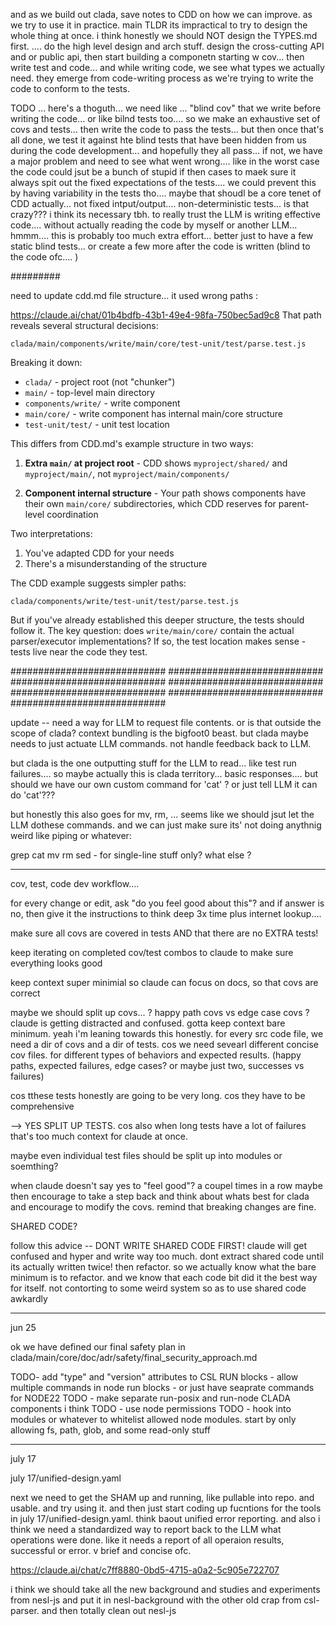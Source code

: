 
and as we build out clada, save notes to CDD on how we can improve.  as we try to use it in practice.  main TLDR its impractical to try to design the whole thing at once.  i think honestly we should NOT design the TYPES.md first.  .... do the high level design and arch stuff.  design the cross-cutting API and or public api, then start building a componetn starting w cov... then write test and code... and while writing code, we see what types we actually need.  they emerge from code-writing process as we're trying to write the code to conform to the tests. 

TODO ... here's a thoguth... we need like ... "blind cov" that we write before writing the code... or like bilnd tests too.... so we make an exhaustive set of covs and tests... then write the code to pass the tests... but then once that's all done, we test it against hte blind tests that have been hidden from us during the code development... and hopefully they all pass... if not, we have a major problem and need to see what went wrong.... like in the worst case the code could jsut be a bunch of stupid if then cases to maek sure it always spit out the fixed expectations of the tests.... we could prevent this by having variability in the tests tho.... maybe that shoudl be a core tenet of CDD actually... not fixed intput/output.... non-deterministic tests... is that crazy???  i think its necessary tbh.  to really trust the LLM is writing effective code.... without actually reading the code by myself or another LLM... hmmm....  this is probably too much extra effort... better just to have a few static blind tests... or create a few more after the code is written (blind to the code ofc.... )



#########

need to update cdd.md file structure... it used wrong paths :


https://claude.ai/chat/01b4bdfb-43b1-49e4-98fa-750bec5ad9c8
That path reveals several structural decisions:

```
clada/main/components/write/main/core/test-unit/test/parse.test.js
```

Breaking it down:
- `clada/` - project root (not "chunker")
- `main/` - top-level main directory
- `components/write/` - write component
- `main/core/` - write component has internal main/core structure
- `test-unit/test/` - unit test location

This differs from CDD.md's example structure in two ways:

1. **Extra `main/` at project root** - CDD shows `myproject/shared/` and `myproject/main/`, not `myproject/main/components/`

2. **Component internal structure** - Your path shows components have their own `main/core/` subdirectories, which CDD reserves for parent-level coordination

Two interpretations:
1. You've adapted CDD for your needs
2. There's a misunderstanding of the structure

The CDD example suggests simpler paths:
```
clada/components/write/test-unit/test/parse.test.js
```

But if you've already established this deeper structure, the tests should follow it. The key question: does `write/main/core/` contain the actual parser/executor implementations? If so, the test location makes sense - tests live near the code they test.

############################
############################
############################
############################
############################
############################
############################



$$$$$$$$$$$$$$$$

update -- need a way for LLM to request file contents.  or is that outside the scope of clada?  context bundling is the bigfoot0 beast.  but clada maybe needs to just actuate LLM commands.  not handle feedback back to LLM.

but clada is the one outputting stuff for the LLM to read... like test run failures.... so maybe actually this is clada territory... basic responses.... but should we have our own custom command for 'cat' ?  or just tell LLM it can do 'cat'???

but honestly this also goes for mv, rm, ... seems like we should jsut let the LLM dothese commands.  and we can just make sure its' not doing anythnig weird like piping or whatever:

grep 
cat
mv 
rm 
sed - for single-line stuff only? 
what else ? 


---------

cov, test, code dev workflow....

for every change or edit, ask "do you feel good about this"?  and if answer is no, then give it the instructions to think deep 3x time plus internet lookup.... 

make sure all covs are covered in tests AND that there are no EXTRA tests!  

keep iterating on completed cov/test combos to claude to make sure everything looks good 

keep context super minimial so claude can focus on docs, so that covs are correct

maybe we should split up covs... ?  happy path covs vs edge case covs ?  claude is getting distracted and confused.  gotta keep context bare minimum.  yeah i'm leaning towards this honestly.  for every src code file, we need a dir of covs and a dir of tests. cos we need sevearl different concise cov files.  for different types of behaviors and expected results.  (happy paths, expected failures, edge cases? or maybe just two, successes vs failures)

cos tthese tests honestly are going to be very long.  cos they have to be comprehensive 

--> YES SPLIT UP TESTS.  cos also when long tests have a lot of failures that's too much context for claude at once.

maybe even individual test files should be split up into modules or soemthing?

when claude doesn't say yes to "feel good"?  a coupel times in a row maybe then encourage to take a step back and think about whats best for clada and encourage to modify the covs.  remind that breaking changes are fine.

SHARED CODE? 

follow this advice -- DONT WRITE SHARED CODE FIRST! claude will get confused and hyper and write way too much.  dont extract shared code until its actually written twice! then refactor.  so we actually know what the bare minimum is to refactor.  and we know that each code bit did it the best way for itself.  not contorting to some weird system so as to use shared code awkardly


___________
jun 25

ok we have defined our final safety plan in clada/main/core/doc/adr/safety/final_security_approach.md


TODO- add "type" and "version" attributes to CSL RUN blocks 
    - allow multiple commands in node run blocks 
    - or just have seaprate commands for NODE22
TODO - make separate run-posix and run-node CLADA components i think 
TODO - use node permissions 
TODO - hook into modules or whatever to whitelist allowed node modules.  start by only allowing fs, path, glob, and some read-only stuff

______________________
july 17

july 17/unified-design.yaml

next we need to get the SHAM up and running, like pullable into repo. and usable. and try using it.  and then just start coding up fucntions for the tools in july 17/unified-design.yaml.  think baout unified error reporting.  and also i think we need a standardized way to report back to the LLM what operations were done.  like it needs a report of all operaion results, successful or error.  v brief and concise ofc. 

https://claude.ai/chat/c7ff8880-0bd5-4715-a0a2-5c905e722707

i think we should take all the new background and studies and experiments from nesl-js and put it in nesl-background with the other old crap from csl-parser.  and then totally clean out nesl-js